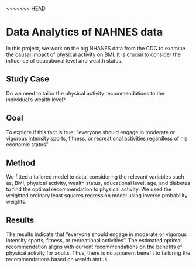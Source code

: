 <<<<<<< HEAD

# Data Analytics of NAHNES data

In this project, we work on the big NHANES data from the CDC to examine the causal impact of physical activity on BMI. It is crucial to consider the influence of educational level and wealth status.

>>>>>>> 

## Study Case

Do we need to tailor the physical activity recommendations to the individual’s wealth level?

##  Goal

To explore if this fact is true: "everyone should engage in moderate or vigorous intensity sports, fitness, or recreational activities regardless of his economic status".

##  Method

We fitted a tailored model to data, considering the relevant variables such as, BMI, physical activity, wealth status, educational level, age, and diabetes to find the optimal recommendation to physical activity. We used the weighted ordinary least squares regression model using inverse probability weights.

## Results

The results indicate that “everyone should engage in moderate or vigorous intensity sports, fitness, or recreational activities”. The estimated optimal recommendation aligns with current recommendations on the benefits of physical activity for adults. Thus, there is no apparent benefit to tailoring the recommendations based on wealth status.

